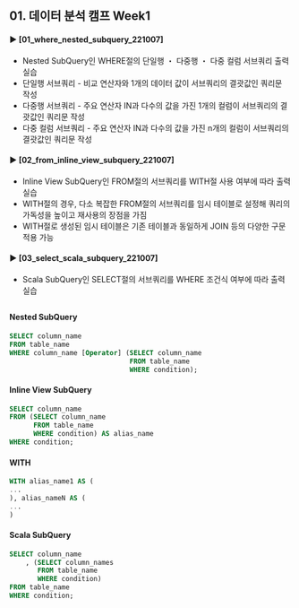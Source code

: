 ####
## 01. 데이터 분석 캠프 Week1
#### ► [01_where_nested_subquery_221007]
- Nested SubQuery인 WHERE절의 단일행 ・ 다중행 ・ 다중 컬럼 서브쿼리 출력 실습 
- 단일행 서브쿼리 - 비교 연산자와 1개의 데이터 값이 서브쿼리의 결괏값인 쿼리문 작성
- 다중행 서브쿼리 - 주요 연산자 IN과 다수의 값을 가진 1개의 컬럼이 서브쿼리의 결괏값인 쿼리문 작성
- 다중 컬럼 서브쿼리 - 주요 연산자 IN과 다수의 값을 가진 n개의 컬럼이 서브쿼리의 결괏값인 쿼리문 작성
#### ► [02_from_inline_view_subquery_221007]
- Inline View SubQuery인 FROM절의 서브쿼리를 WITH절 사용 여부에 따라 출력 실습
- WITH절의 경우, 다소 복잡한 FROM절의 서브쿼리를 임시 테이블로 설정해 쿼리의 가독성을 높이고 재사용의 장점을 가짐
- WITH절로 생성된 임시 테이블은 기존 테이블과 동일하게 JOIN 등의 다양한 구문 적용 가능
#### ► [03_select_scala_subquery_221007]
- Scala SubQuery인 SELECT절의 서브쿼리를 WHERE 조건식 여부에 따라 출력 실습
##
#### Nested SubQuery
``` SQL
SELECT column_name
FROM table_name
WHERE column_name [Operator] (SELECT column_name
                              FROM table_name 
                              WHERE condition);
```
#### Inline View SubQuery
``` SQL
SELECT column_name
FROM (SELECT column_name
      FROM table_name
      WHERE condition) AS alias_name
WHERE condition;
```
####  WITH
``` SQL
WITH alias_name1 AS (
...
), alias_nameN AS (
...
)
```
#### Scala SubQuery
``` SQL
SELECT column_name
    , (SELECT column_names 
       FROM table_name 
       WHERE condition)
FROM table_name
WHERE condition;
```
####
